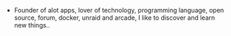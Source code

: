 - Founder of alot apps, lover of technology, programming language, open source, forum, docker, unraid and arcade, I like to discover and learn new things..
  <br>














































































































































































































































































































































































































































